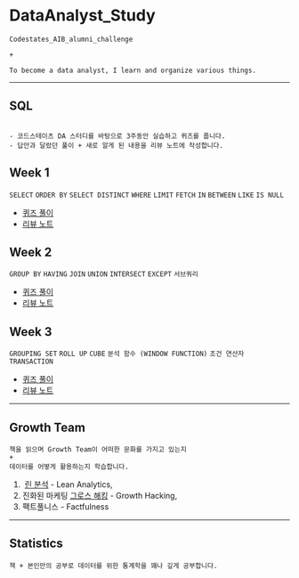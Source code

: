 # DataAnalyst_Study
```
Codestates_AIB_alumni_challenge 

+ 

To become a data analyst, I learn and organize various things.

```

---

## SQL

```

- 코드스테이츠 DA 스터디를 바탕으로 3주동안 실습하고 퀴즈를 풉니다. 
- 답안과 달랐던 풀이 + 새로 알게 된 내용을 리뷰 노트에 작성합니다.
``` 

## Week 1

```SELECT``` ```ORDER BY``` ```SELECT DISTINCT``` ```WHERE``` ```LIMIT``` ```FETCH``` ```IN``` ```BETWEEN``` ```LIKE``` ```IS NULL```

- [퀴즈 풀이]()
- [리뷰 노트]()

## Week 2

```GROUP BY``` ```HAVING``` ```JOIN``` ```UNION``` ```INTERSECT``` ```EXCEPT``` ```서브쿼리```

- [퀴즈 풀이]()
- [리뷰 노트]()

## Week 3

```GROUPING SET``` ```ROLL UP``` ```CUBE``` ```분석 함수 (WINDOW FUNCTION)``` ```조건 연산자``` ```TRANSACTION```

- [퀴즈 풀이]()
- [리뷰 노트]()


---

## Growth Team

```
책을 읽으며 Growth Team이 어떠한 문화를 가지고 있는지 
+
데이터를 어떻게 활용하는지 학습합니다.
```

1.  [린 분석](http://www.yes24.com/24/goods/11775117?scode=032&OzSrank=1) - Lean Analytics,
2. 진화된 마케팅 [그로스 해킹](http://www.yes24.com/24/goods/53220322?scode=032&OzSrank=1) - Growth Hacking, 
3. 팩트풀니스 -  Factfulness

---


## Statistics

``` 
책 + 본인만의 공부로 데이터를 위한 통계학을 꽤나 깊게 공부합니다.
```
